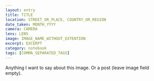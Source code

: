 ```yaml
--- 
layout: entry
title: TITLE
location: STREET_OR_PLACE, COUNTRY_OR_REGION
date_taken: MONTH_YYYY
camera: CAMERA
lens: LENS
image: IMAGE_NAME_WITHOUT_EXTENTION
excerpt: EXCERPT
category: notebook
tags: [COMMA_SEPARATED_TAGS]
---
```


Anything I want to say about this image. 
Or a post (leave image field empty).